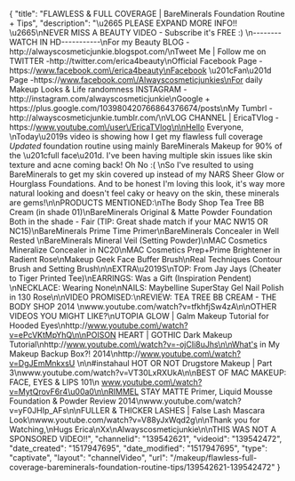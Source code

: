 {
    "title": "FLAWLESS & FULL COVERAGE | BareMinerals Foundation Routine + Tips",
    "description": "\u2665 PLEASE EXPAND MORE INFO!! \u2665\nNEVER MISS A BEAUTY VIDEO - Subscribe it's FREE :) \n--------WATCH IN HD-----------\nFor my Beauty BLOG -http:\/\/alwayscosmeticjunkie.blogspot.com\/\nTweet Me | Follow me on TWITTER -http:\/\/twitter.com\/erica4beauty\nOfficial Facebook Page -https:\/\/www.facebook.com\/erica4beauty\nFacebook \u201cFan\u201d Page -https:\/\/www.facebook.com\/Alwayscosmeticjunkies\nFor daily Makeup Looks & Life randomness INSTAGRAM - http:\/\/instagram.com\/alwayscosmeticjunkie\nGoogle + https:\/\/plus.google.com\/103980420766864376674\/posts\nMy Tumbrl - http:\/\/alwayscosmeticjunkie.tumblr.com\/\nVLOG CHANNEL | EricaTVlog - https:\/\/www.youtube.com\/user\/EricaTVlog\n\nHello Everyone,  \nToday\u2019s video is showing how I get my flawless full coverage *Updated* foundation routine using mainly BareMinerals Makeup for 90% of the \u201cfull face\u201d. I've been having multiple skin issues like skin texture and acne coming back! Oh No :( \nSo I've resulted to using BareMinerals to get my skin covered up instead of my NARS Sheer Glow or Hourglass Foundations. And to be honest I'm loving this look, it's way more natural looking and doesn't feel caky or heavy on the skin, these minerals are gems!\n\nPRODUCTS MENTIONED:\nThe Body Shop Tea Tree BB Cream (in shade 01)\nBareMinerals Original & Matte Powder Foundation Both in the shade - Fair (TIP: Great shade match if your MAC NW15 OR NC15)\nBareMinerals Prime Time Primer\nBareMinerals Concealer in Well Rested \nBareMinerals Mineral Veil (Setting Powder)\nMAC Cosmetics Mineralize Concealer in NC20\nMAC Cosmetics Prep+Prime Brightener in Radient Rose\nMakeup Geek Face Buffer Brush\nReal Techniques Contour Brush and Setting Brush\n\nEXTRA\u2019S\nTOP: From Jay Jays (Cheater to Tiger Printed Tee)\nEARRINGS: Was a Gift (Inspiration Pendent) \nNECKLACE: Wearing None\nNAILS: Maybelline SuperStay Gel Nail Polish in 130 Rose\n\nVIDEO PROMISED:\nREVIEW: TEA TREE BB CREAM - THE BODY SHOP 2014 \nwww.youtube.com\/watch?v=tfkhfjSw4zA\n\nOTHER VIDEOS YOU MIGHT LIKE?\nUTOPIA GLOW | Galm Makeup Tutorial for Hooded Eyes\nhttp:\/\/www.youtube.com\/watch?v=ePcVKtMpYhQ\n\nPOISON HEART | GOTHIC Dark Makeup Tutorial\nhttp:\/\/www.youtube.com\/watch?v=-ojCIi8uJhs\n\nWhat's in My Makeup Backup Box?! 2014\nhttp:\/\/www.youtube.com\/watch?v=DgJEmMnkxsU \n\n#instahaul HOT OR NOT Drugstore Makeup | Part 3\nwww.youtube.com\/watch?v=VT30LxRXUkA\n\nBEST OF MAC MAKEUP: FACE, EYES & LIPS 101\n www.youtube.com\/watch?v=MytQrovF6r4\u00a0\n\nRIMMEL STAY MATTE Primer, Liquid Mousse Foundation & Powder Review 2014\nwww.youtube.com\/watch?v=yF0JHIp_AFs\n\nFULLER & THICKER LASHES | False Lash Mascara Look\nwww.youtube.com\/watch?v=V88yJxWqd2g\n\nThank you for Watching,\nHugs Erica\nXx\nAlwayscosmeticjunkie\n\nTHIS WAS NOT A SPONSORED VIDEO!!",
    "channelid": "139542621",
    "videoid": "139542472",
    "date_created": "1517947695",
    "date_modified": "1517947695",
    "type": "captivate",
    "layout": "channelVideo",
    "url": "\/makeup\/flawless-full-coverage-bareminerals-foundation-routine-tips\/139542621-139542472"
}